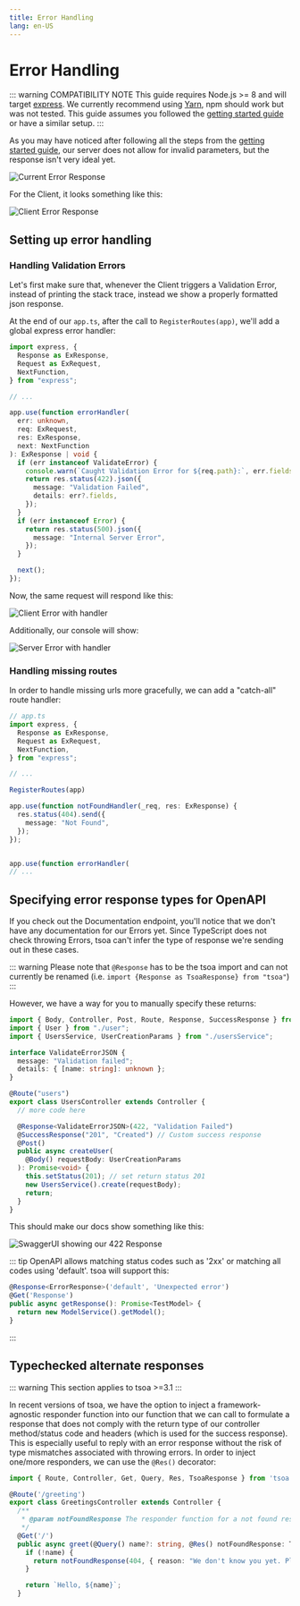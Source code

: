 ```yaml
---
title: Error Handling
lang: en-US
---
```


# Error Handling

::: warning COMPATIBILITY NOTE
This guide requires Node.js >= 8 and will target [express](https://expressjs.com).
We currently recommend using [Yarn](https://yarnpkg.com/en/), npm should work but was not tested.
This guide assumes you followed the [getting started guide]('/getting-started') or have a similar setup.
:::

As you may have noticed after following all the steps from the [getting started guide]('/getting-started'), our server does not allow for invalid parameters, but the response isn't very ideal yet.

![Current Error Response](./assets/errors-server.png)

For the Client, it looks something like this:

![Client Error Response](./assets/errors-client.png)

## Setting up error handling

### Handling Validation Errors

Let's first make sure that, whenever the Client triggers a Validation Error, instead of printing the stack trace, instead we show a properly formatted json response.

At the end of our `app.ts`, after the call to `RegisterRoutes(app)`, we'll add a global express error handler:

```ts
import express, {
  Response as ExResponse,
  Request as ExRequest,
  NextFunction,
} from "express";

// ...

app.use(function errorHandler(
  err: unknown,
  req: ExRequest,
  res: ExResponse,
  next: NextFunction
): ExResponse | void {
  if (err instanceof ValidateError) {
    console.warn(`Caught Validation Error for ${req.path}:`, err.fields);
    return res.status(422).json({
      message: "Validation Failed",
      details: err?.fields,
    });
  }
  if (err instanceof Error) {
    return res.status(500).json({
      message: "Internal Server Error",
    });
  }

  next();
});
```

Now, the same request will respond like this:

![Client Error with handler](./assets/errors-json-client.png)

Additionally, our console will show:

![Server Error with handler](./assets/errors-json-server.png)

### Handling missing routes

In order to handle missing urls more gracefully, we can add a "catch-all" route handler:

```ts
// app.ts
import express, {
  Response as ExResponse,
  Request as ExRequest,
  NextFunction,
} from "express";

// ...

RegisterRoutes(app)

app.use(function notFoundHandler(_req, res: ExResponse) {
  res.status(404).send({
    message: "Not Found",
  });
});


app.use(function errorHandler(
// ...
```

## Specifying error response types for OpenAPI

If you check out the Documentation endpoint, you'll notice that we don't have any documentation for our Errors yet.
Since TypeScript does not check throwing Errors, tsoa can't infer the type of response we're sending out in these cases.

::: warning
Please note that `@Response` has to be the tsoa import and can not currently be renamed
(i.e. `import {Response as TsoaResponse} from "tsoa"`)
:::

However, we have a way for you to manually specify these returns:

```ts
import { Body, Controller, Post, Route, Response, SuccessResponse } from "tsoa";
import { User } from "./user";
import { UsersService, UserCreationParams } from "./usersService";

interface ValidateErrorJSON {
  message: "Validation failed";
  details: { [name: string]: unknown };
}

@Route("users")
export class UsersController extends Controller {
  // more code here

  @Response<ValidateErrorJSON>(422, "Validation Failed")
  @SuccessResponse("201", "Created") // Custom success response
  @Post()
  public async createUser(
    @Body() requestBody: UserCreationParams
  ): Promise<void> {
    this.setStatus(201); // set return status 201
    new UsersService().create(requestBody);
    return;
  }
}
```

This should make our docs show something like this:

![SwaggerUI showing our 422 Response](./assets/err-422-swui.png)

::: tip
OpenAPI allows matching status codes such as '2xx' or matching all codes using 'default'. tsoa will support this:

```ts
@Response<ErrorResponse>('default', 'Unexpected error')
@Get('Response')
public async getResponse(): Promise<TestModel> {
  return new ModelService().getModel();
}
```

:::

## Typechecked alternate responses

::: warning
This section applies to tsoa >=3.1
:::

In recent versions of tsoa, we have the option to inject a framework-agnostic responder function into our function that we can call to formulate a response that does not comply with the return type of our controller method/status code and headers (which is used for the success response).
This is especially useful to reply with an error response without the risk of type mismatches associated with throwing errors.
In order to inject one/more responders, we can use the `@Res()` decorator:

```ts
import { Route, Controller, Get, Query, Res, TsoaResponse } from 'tsoa'

@Route('/greeting')
export class GreetingsController extends Controller {
  /**
   * @param notFoundResponse The responder function for a not found response
   */
  @Get('/')
  public async greet(@Query() name?: string, @Res() notFoundResponse: TsoaResponse<404, { reason: string }>): Promise<string> {
    if (!name) {
      return notFoundResponse(404, { reason: "We don't know you yet. Please provide a name" });
    }

    return `Hello, ${name}`;
  }
```

